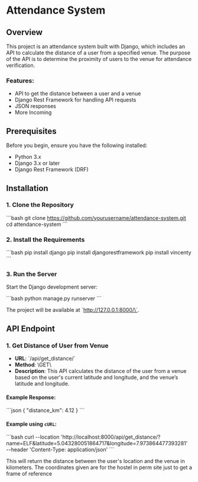 
# Attendance System

## Overview
This project is an attendance system built with Django, which includes an API to calculate the distance of a user from a specified venue. The purpose of the API is to determine the proximity of users to the venue for attendance verification.

### Features:
- API to get the distance between a user and a venue
- Django Rest Framework for handling API requests
- JSON responses
- More Incoming

## Prerequisites

Before you begin, ensure you have the following installed:
- Python 3.x
- Django 3.x or later
- Django Rest Framework (DRF)

## Installation

### 1. Clone the Repository

\`\`\`bash
git clone https://github.com/yourusername/attendance-system.git
cd attendance-system
\`\`\`


### 2. Install the Requirements

\`\`\`bash
pip install django
pip install djangorestframework
pip install vincenty
\`\`\`



### 3. Run the Server

Start the Django development server:

\`\`\`bash
python manage.py runserver
\`\`\`

The project will be available at \`http://127.0.0.1:8000/\`.

## API Endpoint

### 1. **Get Distance of User from Venue**

- **URL**: \`/api/get_distance/\`
- **Method**: \GET\
- **Description**: This API calculates the distance of the user from a venue based on the user's current latitude and longitude, and the venue’s latitude and longitude.


#### Example Response:

\`\`\`json
{
  "distance_km": 4.12
}
\`\`\`

#### Example using `cURL`:

\`\`\`bash
curl --location 'http://localhost:8000/api/get_distance/?name=ELF&latitude=5.043280051864717&longitude=7.973864477393281' \
--header 'Content-Type: application/json'
\`\`\`

This will return the distance between the user's location and the venue in kilometers.
The coordinates given are for the hostel in perm site just to get a frame of reference

